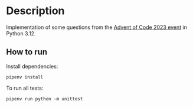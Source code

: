 # Description

Implementation of some questions from the [Advent of Code 2023 event](https://adventofcode.com/2023) in Python 3.12.

## How to run

Install dependencies:

```
pipenv install
```

To run all tests:

```
pipenv run python -m unittest
```
